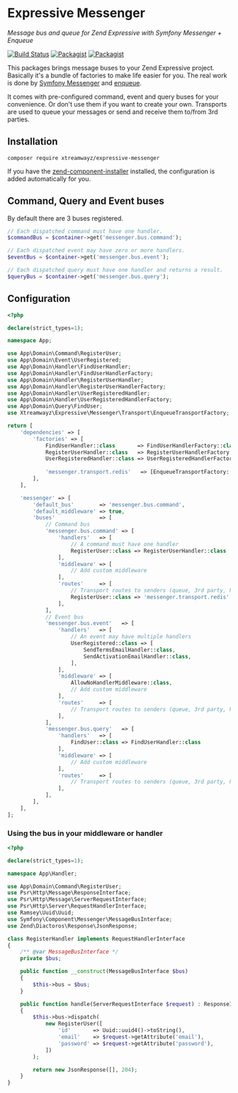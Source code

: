 # Expressive Messenger

_Message bus and queue for Zend Expressive with Symfony Messenger + Enqueue_

[![Build Status](https://travis-ci.org/xtreamwayz/expressive-messenger.svg)](https://travis-ci.org/xtreamwayz/expressive-messenger)
[![Packagist](https://img.shields.io/packagist/v/xtreamwayz/expressive-messenger.svg)](https://packagist.org/packages/xtreamwayz/expressive-messenger)
[![Packagist](https://img.shields.io/packagist/vpre/xtreamwayz/expressive-messenger.svg)](https://packagist.org/packages/xtreamwayz/expressive-messenger)

This packages brings message buses to your Zend Expressive project. Basically it's a bundle of factories to make 
life easier for you. The real work is done by [Symfony Messenger](https://github.com/symfony/messenger)
and [enqueue](https://github.com/php-enqueue/enqueue).

It comes with pre-configured command, event and query buses for your convenience. Or don't use them if you want to 
create your own. Transports are used to queue your messages or send and receive them to/from 3rd parties. 

## Installation

    composer require xtreamwayz/expressive-messenger

If you have the [zend-component-installer](https://github.com/zendframework/zend-component-installer) installed, the
configuration is added automatically for you.

## Command, Query and Event buses

By default there are 3 buses registered.

```php
// Each dispatched command must have one handler. 
$commandBus = $container->get('messenger.bus.command');

// Each dispatched event may have zero or more handlers.
$eventBus = $container->get('messenger.bus.event');

// Each dispatched query must have one handler and returns a result.
$queryBus = $container->get('messenger.bus.query');
```

## Configuration

```php
<?php

declare(strict_types=1);

namespace App;

use App\Domain\Command\RegisterUser;
use App\Domain\Event\UserRegistered;
use App\Domain\Handler\FindUserHandler;
use App\Domain\Handler\FindUserHandlerFactory;
use App\Domain\Handler\RegisterUserHandler;
use App\Domain\Handler\RegisterUserHandlerFactory;
use App\Domain\Handler\UserRegisteredHandler;
use App\Domain\Handler\UserRegisteredHandlerFactory;
use App\Domain\Query\FindUser;
use Xtreamwayz\Expressive\Messenger\Transport\EnqueueTransportFactory;

return [
    'dependencies' => [
        'factories' => [
            FindUserHandler::class       => FindUserHandlerFactory::class,
            RegisterUserHandler::class   => RegisterUserHandlerFactory::class,
            UserRegisteredHandler::class => UserRegisteredHandlerFactory::class,
            
            'messenger.transport.redis'   => [EnqueueTransportFactory::class, 'redis:'],
        ],
    ],

    'messenger' => [
        'default_bus'        => 'messenger.bus.command',
        'default_middleware' => true,
        'buses'              => [
            // Command bus
            'messenger.bus.command' => [
                'handlers'   => [
                    // A command must have one handler
                    RegisterUser::class => RegisterUserHandler::class
                ],
                'middleware' => [
                    // Add custom middleware    
                ],
                'routes'     => [
                    // Transport routes to senders (queue, 3rd party, https endpoint)
                    RegisterUser::class => 'messenger.transport.redis'
                ],
            ],
            // Event bus
            'messenger.bus.event'   => [
                'handlers'   => [
                    // An event may have multiple handlers
                    UserRegistered::class => [
                        SendTermsEmailHandler::class,
                        SendActivationEmailHandler::class,
                    ],
                ],
                'middleware' => [
                    AllowNoHandlerMiddleware::class,
                    // Add custom middleware    
                ],
                'routes'     => [
                    // Transport routes to senders (queue, 3rd party, https endpoint)
                ],
            ],
            'messenger.bus.query'   => [
                'handlers'   => [
                    FindUser::class => FindUserHandler::class
                ],
                'middleware' => [
                    // Add custom middleware
                ],
                'routes'     => [
                    // Transport routes to senders (queue, 3rd party, https endpoint)
                ],
            ],
        ],
    ],
];
```

### Using the bus in your middleware or handler

```php
<?php

declare(strict_types=1);

namespace App\Handler;

use App\Domain\Command\RegisterUser;
use Psr\Http\Message\ResponseInterface;
use Psr\Http\Message\ServerRequestInterface;
use Psr\Http\Server\RequestHandlerInterface;
use Ramsey\Uuid\Uuid;
use Symfony\Component\Messenger\MessageBusInterface;
use Zend\Diactoros\Response\JsonResponse;

class RegisterHandler implements RequestHandlerInterface
{
    /** @var MessageBusInterface */
    private $bus;

    public function __construct(MessageBusInterface $bus)
    {
        $this->bus = $bus;
    }

    public function handle(ServerRequestInterface $request) : ResponseInterface
    {
        $this->bus->dispatch(
            new RegisterUser([
                'id'       => Uuid::uuid4()->toString(),
                'email'    => $request->getAttribute('email'),
                'password' => $request->getAttribute('password'),
            ])
        );

        return new JsonResponse([], 204);
    }
}
```
